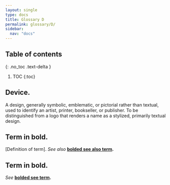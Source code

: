 ```yaml
---
layout: single
type: docs
title: Glossary D
permalink: glossary/D/
sidebar:
  nav: "docs"
---
```


## Table of contents
{: .no_toc .text-delta }

1. TOC
{:toc}

## **Device.**
A design, generally symbolic, emblematic, or pictorial rather than textual, used to identify an artist, printer, bookseller, or publisher. To be distinguished from a logo that renders a name as a stylized, primarily textual design.

## **Term in bold.** 
[Definition of term]. *See also* **[bolded see also term](/DCRMR/glossary/Letter/#bolded-see-also-term).**

## **Term in bold.**
*See* **[bolded see term](/DCRMR/glossary/Letter/#bolded-see-also-term).**